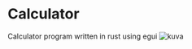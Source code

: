 # Calculator
Calculator program written in rust using egui
![kuva](https://user-images.githubusercontent.com/99992055/198967300-0d749277-1186-4343-8180-bd2c66bdd05f.png)
